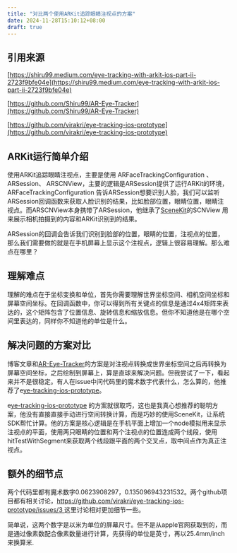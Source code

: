 ```yaml
---
title: "对比两个使用ARKit追踪眼睛注视点的方案"
date: 2024-11-28T15:10:12+08:00
draft: true
---
```


## 引用来源

[https://shiru99.medium.com/eye-tracking-with-arkit-ios-part-ii-2723f9bfe04e](https://shiru99.medium.com/eye-tracking-with-arkit-ios-part-ii-2723f9bfe04e)

[https://github.com/Shiru99/AR-Eye-Tracker](https://github.com/Shiru99/AR-Eye-Tracker)

[https://github.com/virakri/eye-tracking-ios-prototype](https://github.com/virakri/eye-tracking-ios-prototype)

## ARKit运行简单介绍

使用ARKit追踪眼睛注视点，主要是使用  ARFaceTrackingConfiguration 、ARSession、 ARSCNView，主要的逻辑是ARSession提供了运行ARKit的环境，ARFaceTrackingConfiguration 告诉ARSession想要识别人脸，我们可以监听ARSession回调函数来获取人脸识别的结果，比如脸部位置，眼睛位置，眼睛注视点。而ARSCNView本身携带了ARSession，他继承了[SceneKit](https://developer.apple.com/documentation/scenekit?language=objc)的SCNView 用来展示相机拍摄到的内容和ARKit识别到的结果。

ARSession的回调会告诉我们识别到脸部的位置，眼睛的位置，注视点的位置，那么我们需要做的就是在手机屏幕上显示这个注视点，逻辑上很容易理解。那么难点在哪里？

<!--more--> 

## 理解难点

理解的难点在于坐标变换和单位，首先你需要理解世界坐标空间、相机空间坐标和屏幕空间坐标。在回调函数中，你可以得到所有关键点的信息是通过4x4矩阵来表达的，这个矩阵包含了位置信息、旋转信息和缩放信息。但你不知道他是在哪个空间里表达的，同样你不知道他的单位是什么。

## 解决问题的方案对比

博客文章和[AR-Eye-Tracker](https://github.com/Shiru99/AR-Eye-Tracker)的方案是对注视点转换成世界坐标空间之后再转换为屏幕空间坐标，之后绘制到屏幕上，算是直球来解决问题。但我尝试了一下，看起来并不是很稳定。有人在issue中问代码里的魔术数字代表什么，怎么算的，他推荐了e[ye-tracking-ios-prototype](https://github.com/virakri/eye-tracking-ios-prototype)。

e[ye-tracking-ios-prototype](https://github.com/virakri/eye-tracking-ios-prototype) 的方案就很取巧，这也是我真心想推荐的聪明方案，他没有直接直接手动进行空间转换计算，而是巧妙的使用SceneKit，让系统SDK帮忙计算。他的方案是核心逻辑是在手机平面上增加一个node模拟用来显示注视点的平面，使用两只眼睛的位置和两个注视点的位置连成两个线段，使用hitTestWithSegment来获取两个线段跟平面的两个交叉点，取中间点作为真正注视点。

## 额外的细节点

两个代码里都有魔术数字0.0623908297，0.135096943231532。两个github项目都有相关讨论，[https://github.com/virakri/eye-tracking-ios-prototype/issues/3 ](https://github.com/virakri/eye-tracking-ios-prototype/issues/3)这里讨论相对更加细节一些。

简单说，这两个数字是以米为单位的屏幕尺寸。但不是从apple官网获取到的，而是通过像素数配合像素数量进行计算，先获得的单位是英寸，再以25.4mm/inch 来换算米.